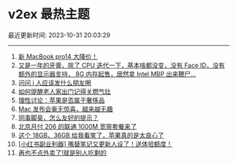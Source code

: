 # v2ex 最热主题

最近更新时间: 2023-10-31 20:03:29

--- 
1. [新 MacBook pro14 大降价！](https://www.v2ex.com/t/986919) 
2. [又是一年的牙膏，除了 CPU 迭代一下，基本啥都没变，没有 Face ID，没有额外的显示器支持， 8G 内存起售，居然拿 Intel MBP 出来鞭尸...](https://www.v2ex.com/t/986922) 
3. [问问 i 人应该发什么朋友圈](https://www.v2ex.com/t/986952) 
4. [如何提醒老人家出门记得关燃气灶](https://www.v2ex.com/t/986963) 
5. [理性讨论：苹果是否属于奢侈品](https://www.v2ex.com/t/986990) 
6. [Mac 发布会毫无惊喜，越来越无趣](https://www.v2ex.com/t/986930) 
7. [同事脚臭，怎么友好的提示？](https://www.v2ex.com/t/986938) 
8. [北京月付 206 的联通 1000M 宽带套餐来了](https://www.v2ex.com/t/986961) 
9. [这个 18GB、36GB 给我看笑了，苹果真的是太良心了](https://www.v2ex.com/t/986981) 
10. [[小红书副业利器] 嘴替笔记又更新人设了！送体验额度！](https://www.v2ex.com/t/987010) 
11. [再也不点外卖了!就是别人吃剩的](https://www.v2ex.com/t/987074) 
